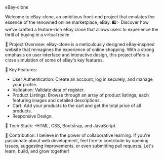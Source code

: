 eBay-clone

Welcome to eBay-clone, an ambitious front-end project that emulates the essence of the renowned online marketplace, eBay. 🛍️✨ Discover how we've crafted a feature-rich eBay clone that allows users to experience the thrill of buying in a virtual realm.

🌟 Project Overview:
eBay-clone is a meticulously designed eBay-inspired website that reimagines the experience of online shopping. With a strong emphasis on user interface and interactive design, this project offers a close simulation of some of eBay's key features.

🛒 Key Features:
- User Authentication: Create an account, log in securely, and manage your profile.
- Validation: Validate data of register.
- Product Listings: Browse through an array of product listings, each featuring images and detailed descriptions.
- Cart: Add your products to the cart and get the total price of all products.
- Responsive Design.

🔧 Tech Stack: -HTML, CSS, Bootstrap, and JavaScript.

🤝 Contribution: I believe in the power of collaborative learning. If you're passionate about web development, feel free to contribute by opening issues, suggesting improvements, or even submitting pull requests. Let's learn, build, and grow together!
